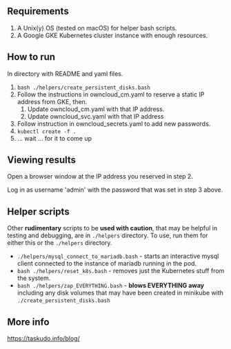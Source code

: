 ## Requirements

1. A Unix(y) OS (tested on macOS) for helper bash scripts.
2. A Google GKE Kubernetes cluster instance with enough resources.

## How to run
In directory with README and yaml files.

1. `bash ./helpers/create_persistent_disks.bash`
2. Follow the instructions in owncloud_cm.yaml to reserve a static IP address from GKE, then.
    1. Update owncloud_cm.yaml with that IP address.
    2. Update owncloud_svc.yaml with that IP address
4. Follow instruction in owncloud_secrets.yaml to add new passwords.
5. `kubectl create -f .`
6. ... wait ... for it to come up

## Viewing results

Open a browser window at the IP address you reserved in step 2.

Log in as username 'admin' with the password that was set in step 3 above.

## Helper scripts
Other **rudimentary** scripts to be **used with caution**, that may be helpful in testing and debugging,  are in `./helpers` directory. To use, run them for either this or the `./helpers` directory.

- `./helpers/mysql_connect_to_mariadb.bash` - starts an interactive mysql client connected
  to the instance of mariadb running in the pod.
- `bash ./helpers/reset_k8s.bash` - removes just the Kubernetes stuff from the system.
- `bash ./helpers/zap_EVERYTHING.bash` - **blows EVERYTHING away** including any disk
  volumes that may have been created in minikube with `./create_persistent_disks.bash`

## More info

https://taskudo.info/blog/
